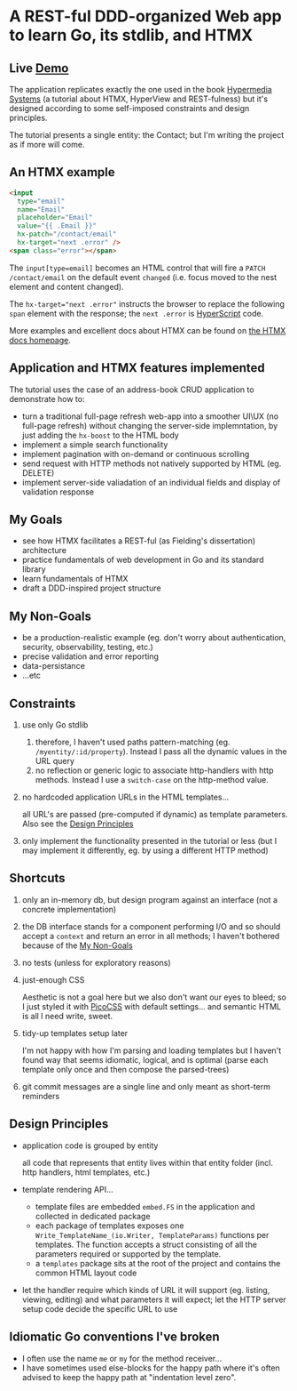 # A REST-ful DDD-organized Web app to learn Go, its stdlib, and HTMX

## Live [Demo](https://contacts-app.fly.dev)

The application replicates exactly the one used in the book [Hypermedia Systems](https://hypermedia.systems) (a tutorial about HTMX, HyperView and REST-fulness) but it's designed according to some self-imposed constraints and design principles.

The tutorial presents a single entity: the Contact; but I'm writing the project as if more will come.

## An HTMX example

```html
<input
  type="email"
  name="Email"
  placeholder="Email"
  value="{{ .Email }}"
  hx-patch="/contact/email"
  hx-target="next .error" />
<span class="error"></span>
```

The `input[type=email]` becomes an HTML control that will fire a `PATCH /contact/email` on the default event `changed` (i.e. focus moved to the nest element and content changed).

The `hx-target="next .error"` instructs the browser to replace the following `span` element with the response; the `next .error` is [HyperScript](https://hyperscript.org) code.

More examples and excellent docs about HTMX can be found on [the HTMX docs homepage](https://htmx.org/docs/).

## Application and HTMX features implemented

The tutorial uses the case of an address-book CRUD application to demonstrate how to:

- turn a traditional full-page refresh web-app into a smoother UI\UX (no full-page refresh) without changing the server-side implemntation, by just adding the `hx-boost` to the HTML body
- implement a simple search functionality
- implement pagination with on-demand or continuous scrolling
- send request with HTTP methods not natively supported by HTML (eg. DELETE)
- implement server-side valiadation of an individual fields and display of validation response

## My Goals

- see how HTMX facilitates a REST-ful (as Fielding's dissertation) architecture
- practice fundamentals of web development in Go and its standard library
- learn fundamentals of HTMX
- draft a DDD-inspired project structure

## My Non-Goals

- be a production-realistic example (eg. don't worry about authentication, security, observability, testing, etc.)
- precise validation and error reporting
- data-persistance
- …etc

## Constraints

1. use only Go stdlib

   1. therefore, I haven't used paths pattern-matching (eg. `/myentity/:id/property`). Instead I pass all the dynamic values in the URL query
   1. no reflection or generic logic to associate http-handlers with http methods. Instead I use a `switch-case` on the http-method value.

1. no hardcoded application URLs in the HTML templates…

   all URL's are passed (pre-computed if dynamic) as template parameters. Also see the [Design Principles](#design-principles)

1. only implement the functionality presented in the tutorial or less (but I may implement it differently, eg. by using a different HTTP method)

## Shortcuts

1. only an in-memory db, but design program against an interface (not a concrete implementation)
1. the DB interface stands for a component performing I/O and so should accept a `context` and return an error in all methods; I haven't bothered because of the [My Non-Goals](#my-non-goals)
1. no tests (unless for exploratory reasons)
1. just-enough CSS

   Aesthetic is not a goal here but we also don't want our eyes to bleed; so I just styled it with [PicoCSS](https://picocss.com) with default settings… and semantic HTML is all I need write, sweet.

1. tidy-up templates setup later

   I'm not happy with how I'm parsing and loading templates but I haven't found way that seems idiomatic, logical, and is optimal (parse each template only once and then compose the parsed-trees)

1. git commit messages are a single line and only meant as short-term reminders

## Design Principles

- application code is grouped by entity

  all code that represents that entity lives within that entity folder (incl. http handlers, html templates, etc.)

- template rendering API…

  - template files are embedded `embed.FS` in the application and collected in dedicated package
  - each package of templates exposes one `Write_TemplateName_(io.Writer, TemplateParams)` functions per templates. The function accepts a struct consisting of all the parameters required or supported by the template.
  - a `templates` package sits at the root of the project and contains the common HTML layout code

- let the handler require which kinds of URL it will support (eg. listing, viewing, editing) and what parameters it will expect; let the HTTP server setup code decide the specific URL to use

## Idiomatic Go conventions I've broken

- I often use the name `me` or `my` for the method receiver…
- I have sometimes used else-blocks for the happy path where it's often advised to keep the happy path at "indentation level zero".
